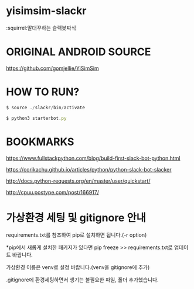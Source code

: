 # yisimsim-slackr
:squirrel:말대꾸하는 슬랙봇짜식

# ORIGINAL ANDROID SOURCE

https://github.com/gomjellie/YiSimSim

# HOW TO RUN?
```js
$ source ./slackr/bin/activate

$ python3 starterbot.py
```
# BOOKMARKS

https://www.fullstackpython.com/blog/build-first-slack-bot-python.html

https://corikachu.github.io/articles/python/python-slack-bot-slacker

http://docs.python-requests.org/en/master/user/quickstart/

http://cpuu.postype.com/post/166917/


# 가상환경 세팅 및 gitignore 안내
requirements.txt를 참조하여 pip로 설치하면 됩니다.(-r option)

*pip에서 새롭게 설치한 패키지가 있다면 pip freeze >> requirements.txt로 업데이트 바랍니다.

가상환경 이름은 venv로 설정 바랍니다.(venv을 gitignore에 추가)

.gitignore에 환경세팅하면서 생기는 불필요한 파일, 폴더 추가했습니다.

